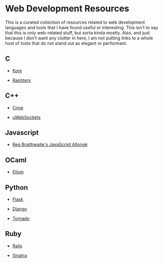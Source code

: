 # Web Development Resources

This is a curated collection of resources related to web development 
languages and tools that I have found useful or interesting.  This isn't
to say that this is only web-related stuff, but sorta kinda mostly.  Also,
and just because I don't want any clutter in here, I am not putting links
to a whole host of tools that do not stand out as elegant or performant.



## C

 * [Kore](https://kore.io/)

 * [Raphters](https://github.com/danielwaterworth/Raphters)     


 
## C++

 * [Crow](https://github.com/ipkn/crow)
 
 * [μWebSockets](https://github.com/uWebSockets/uWebSockets)



## Javascript

 * [Reg Braithwaite's JavaScript Allongé](https://leanpub.com/javascriptallongesix/read)



## OCaml

 * [Eliom](https://github.com/ocsigen/eliom)



## Python

 * [Flask](http://flask.pocoo.org/)

 * [Django](https://www.djangoproject.com/)
 
 * [Tornado](http://http://www.tornadoweb.org)



## Ruby

 * [Rails](http://rubyonrails.org/)

 * [Sinatra](http://www.sinatrarb.com/)

